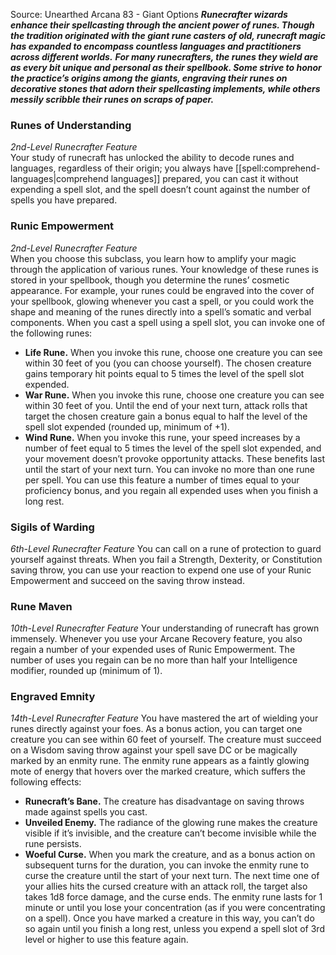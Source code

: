 Source: Unearthed Arcana 83 - Giant Options
***Runecrafter wizards enhance their spellcasting through the ancient power of runes. Though the tradition originated with the giant rune casters of old, runecraft magic has expanded to encompass countless languages and practitioners across different worlds.***
***For many runecrafters, the runes they wield are as every bit unique and personal as their spellbook. Some strive to honor the practice’s origins among the giants, engraving their runes on decorative stones that adorn their spellcasting implements, while others messily scribble their runes on scraps of paper.***
### Runes of Understanding
*2nd-Level Runecrafter Feature*  
Your study of runecraft has unlocked the ability to decode runes and languages, regardless of their origin; you always have [[spell:comprehend-languages|comprehend languages]] prepared, you can cast it without expending a spell slot, and the spell doesn’t count against the number of spells you have prepared.
### Runic Empowerment
*2nd-Level Runecrafter Feature*  
When you choose this subclass, you learn how to amplify your magic through the application of various runes. Your knowledge of these runes is stored in your spellbook, though you determine the runes’ cosmetic appearance. For example, your runes could be engraved into the cover of your spellbook, glowing whenever you cast a spell, or you could work the shape and meaning of the runes directly into a spell’s somatic and verbal components.
When you cast a spell using a spell slot, you can invoke one of the following runes:
* **Life Rune.** When you invoke this rune, choose one creature you can see within 30 feet of you (you can choose yourself). The chosen creature gains temporary hit points equal to 5 times the level of the spell slot expended.
* **War Rune.** When you invoke this rune, choose one creature you can see within 30 feet of you. Until the end of your next turn, attack rolls that target the chosen creature gain a bonus equal to half the level of the spell slot expended (rounded up, minimum of +1).
* **Wind Rune.** When you invoke this rune, your speed increases by a number of feet equal to 5 times the level of the spell slot expended, and your movement doesn’t provoke opportunity attacks. These benefits last until the start of your next turn.
You can invoke no more than one rune per spell. You can use this feature a number of times equal to your proficiency bonus, and you regain all expended uses when you finish a long rest.
### Sigils of Warding
*6th-Level Runecrafter Feature*
You can call on a rune of protection to guard yourself against threats. When you fail a Strength, Dexterity, or Constitution saving throw, you can use your reaction to expend one use of your Runic Empowerment and succeed on the saving throw instead.
### Rune Maven
*10th-Level Runecrafter Feature*
Your understanding of runecraft has grown immensely. Whenever you use your Arcane Recovery feature, you also regain a number of your expended uses of Runic Empowerment. The number of uses you regain can be no more than half your Intelligence modifier, rounded up (minimum of 1).
### Engraved Emnity
*14th-Level Runecrafter Feature*
You have mastered the art of wielding your runes directly against your foes. As a bonus action, you can target one creature you can see within 60 feet of yourself. The creature must succeed on a Wisdom saving throw against your spell save DC or be magically marked by an enmity rune.
The enmity rune appears as a faintly glowing mote of energy that hovers over the marked creature, which suffers the following effects:
* **Runecraft’s Bane.** The creature has disadvantage on saving throws made against spells you cast.
* **Unveiled Enemy.** The radiance of the glowing rune makes the creature visible if it’s invisible, and the creature can’t become invisible while the rune persists.
* **Woeful Curse.** When you mark the creature, and as a bonus action on subsequent turns for the duration, you can invoke the enmity rune to curse the creature until the start of your next turn. The next time one of your allies hits the cursed creature with an attack roll, the target also takes 1d8 force damage, and the curse ends.
The enmity rune lasts for 1 minute or until you lose your concentration (as if you were concentrating on a spell). Once you have marked a creature in this way, you can’t do so again until you finish a long rest, unless you expend a spell slot of 3rd level or higher to use this feature again.